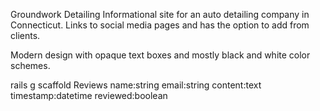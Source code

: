 Groundwork Detailing
Informational site for an auto detailing company in Connecticut.
Links to social media pages and has the option to add from clients.

Modern design with opaque text boxes and mostly black and white color schemes.

rails g scaffold Reviews name:string email:string content:text timestamp:datetime reviewed:boolean